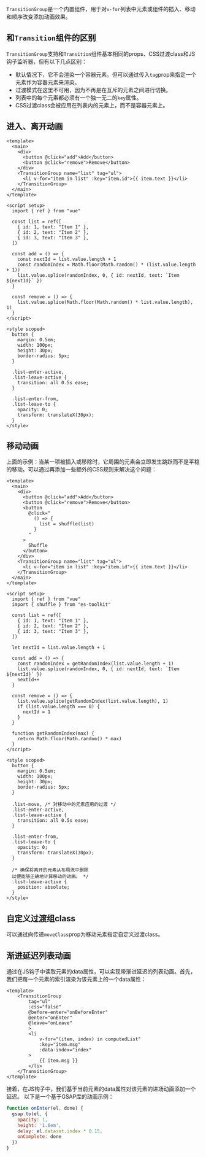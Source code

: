`TransitionGroup`是一个内置组件，用于对`v-for`列表中元素或组件的插入、移动和顺序改变添加动画效果。

## 和`Transition`组件的区别
`TransitionGroup`支持和`Transition`组件基本相同的props、CSS过渡class和JS钩子监听器，但有以下几点区别：

* 默认情况下，它不会渲染一个容器元素。但可以通过传入`tag`prop来指定一个元素作为容器元素来渲染。
* 过渡模式在这里不可用，因为不再是在互斥的元素之间进行切换。
* 列表中的每个元素都必须有一个独一无二的`key`属性。
* CSS过渡class会被应用在列表内的元素上，而不是容器元素上。

## 进入、离开动画

```vue
<template>
  <main>
    <div>
      <button @click="add">Add</button>
      <button @click="remove">Remove</button>
    </div>
    <TransitionGroup name="list" tag="ul">
      <li v-for="item in list" :key="item.id">{{ item.text }}</li>
    </TransitionGroup>
  </main>
</template>

<script setup>
  import { ref } from "vue"

  const list = ref([
    { id: 1, text: "Item 1" },
    { id: 2, text: "Item 2" },
    { id: 3, text: "Item 3" },
  ])

  const add = () => {
    const nextId = list.value.length + 1
    const randomIndex = Math.floor(Math.random() * (list.value.length + 1))
    list.value.splice(randomIndex, 0, { id: nextId, text: `Item ${nextId}` })
  }

  const remove = () => {
    list.value.splice(Math.floor(Math.random() * list.value.length), 1)
  }
</script>

<style scoped>
  button {
    margin: 0.5em;
    width: 100px;
    height: 30px;
    border-radius: 5px;
  }

  .list-enter-active,
  .list-leave-active {
    transition: all 0.5s ease;
  }

  .list-enter-from,
  .list-leave-to {
    opacity: 0;
    transform: translateX(30px);
  }
</style>
```

## 移动动画
上面的示例：当某一项被插入或移除时，它周围的元素会立即发生跳跃而不是平稳的移动。可以通过再添加一些额外的CSS规则来解决这个问题：

```vue
<template>
  <main>
    <div>
      <button @click="add">Add</button>
      <button @click="remove">Remove</button>
      <button
        @click="
          () => {
            list = shuffle(list)
          }
        "
      >
        Shuffle
      </button>
    </div>
    <TransitionGroup name="list" tag="ul">
      <li v-for="item in list" :key="item.id">{{ item.text }}</li>
    </TransitionGroup>
  </main>
</template>

<script setup>
  import { ref } from "vue"
  import { shuffle } from "es-toolkit"

  const list = ref([
    { id: 1, text: "Item 1" },
    { id: 2, text: "Item 2" },
    { id: 3, text: "Item 3" },
  ])

  let nextId = list.value.length + 1

  const add = () => {
    const randomIndex = getRandomIndex(list.value.length + 1)
    list.value.splice(randomIndex, 0, { id: nextId, text: `Item ${nextId}` })
    nextId++
  }

  const remove = () => {
    list.value.splice(getRandomIndex(list.value.length), 1)
    if (list.value.length === 0) {
      nextId = 1
    }
  }

  function getRandomIndex(max) {
    return Math.floor(Math.random() * max)
  }
</script>

<style scoped>
  button {
    margin: 0.5em;
    width: 100px;
    height: 30px;
    border-radius: 5px;
  }

  .list-move, /* 对移动中的元素应用的过渡 */
  .list-enter-active,
  .list-leave-active {
    transition: all 0.5s ease;
  }

  .list-enter-from,
  .list-leave-to {
    opacity: 0;
    transform: translateX(30px);
  }

  /* 确保将离开的元素从布局流中删除
  以便能够正确地计算移动的动画。 */
  .list-leave-active {
    position: absolute;
  }
</style>
```

## 自定义过渡组class
可以通过向<TransitionGroup>传递`moveClass`prop为移动元素指定自定义过渡class。

## 渐进延迟列表动画
通过在JS钩子中读取元素的data属性，可以实现带渐进延迟的列表动画。首先，我们把每一个元素的索引渲染为该元素上的一个data属性：

```vue
<template>
    <TransitionGroup
        tag="ul"
        :css="false"
        @before-enter="onBeforeEnter"
        @enter="onEnter"
        @leave="onLeave"
        >
        <li
            v-for="(item, index) in computedList"
            :key="item.msg"
            :data-index="index"
        >
            {{ item.msg }}
        </li>
    </TransitionGroup>
</template>
```

接着，在JS钩子中，我们基于当前元素的data属性对该元素的进场动画添加一个延迟。
以下是一个基于GSAP库的动画示例：

```js
function onEnter(el, done) {
  gsap.to(el, {
    opacity: 1,
    height: '1.6em',
    delay: el.dataset.index * 0.15,
    onComplete: done
  })
}
```